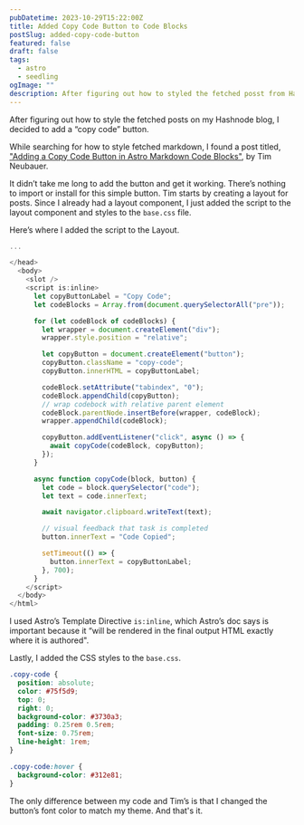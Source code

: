 ```yaml
---
pubDatetime: 2023-10-29T15:22:00Z
title: Added Copy Code Button to Code Blocks
postSlug: added-copy-code-button
featured: false
draft: false
tags:
  - astro
  - seedling
ogImage: ""
description: After figuring out how to styled the fetched posst from Hashnode, I needed to add syntax highlighting.
---
```


After figuring out how to style the fetched posts on my Hashnode blog, I decided to add a “copy code” button.

While searching for how to style fetched markdown, I found a post titled, ["Adding a Copy Code Button in Astro Markdown Code Blocks"](https://timneubauer.dev/blog/copy-code-button-in-astro/), by Tim Neubauer.

It didn’t take me long to add the button and get it working. There’s nothing to import or install for this simple button. Tim starts by creating a layout for posts. Since I already had a layout component, I just added the script to the layout component and styles to the `base.css` file.

Here’s where I added the script to the Layout.

```js
...

</head>
  <body>
    <slot />
    <script is:inline>
      let copyButtonLabel = "Copy Code";
      let codeBlocks = Array.from(document.querySelectorAll("pre"));

      for (let codeBlock of codeBlocks) {
        let wrapper = document.createElement("div");
        wrapper.style.position = "relative";

        let copyButton = document.createElement("button");
        copyButton.className = "copy-code";
        copyButton.innerHTML = copyButtonLabel;

        codeBlock.setAttribute("tabindex", "0");
        codeBlock.appendChild(copyButton);
        // wrap codebock with relative parent element
        codeBlock.parentNode.insertBefore(wrapper, codeBlock);
        wrapper.appendChild(codeBlock);

        copyButton.addEventListener("click", async () => {
          await copyCode(codeBlock, copyButton);
        });
      }

      async function copyCode(block, button) {
        let code = block.querySelector("code");
        let text = code.innerText;

        await navigator.clipboard.writeText(text);

        // visual feedback that task is completed
        button.innerText = "Code Copied";

        setTimeout(() => {
          button.innerText = copyButtonLabel;
        }, 700);
      }
    </script>
  </body>
</html>
```

I used Astro’s Template Directive `is:inline`, which Astro’s doc says is important because it “will be rendered in the final output HTML exactly where it is authored".

Lastly, I added the CSS styles to the `base.css`.

```css
.copy-code {
  position: absolute;
  color: #75f5d9;
  top: 0;
  right: 0;
  background-color: #3730a3;
  padding: 0.25rem 0.5rem;
  font-size: 0.75rem;
  line-height: 1rem;
}

.copy-code:hover {
  background-color: #312e81;
}
```

The only difference between my code and Tim’s is that I changed the button’s font color to match my theme. And that's it.
